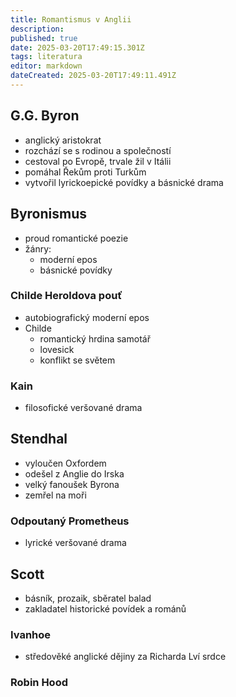 ```yaml
---
title: Romantismus v Anglii
description: 
published: true
date: 2025-03-20T17:49:15.301Z
tags: literatura
editor: markdown
dateCreated: 2025-03-20T17:49:11.491Z
---
```


## G.G. Byron
- anglický aristokrat
- rozchází se s rodinou a společností
- cestoval po Evropě, trvale žil v Itálii
- pomáhal Řekům proti Turkům
- vytvořil lyrickoepické povídky a básnické drama

## Byronismus
- proud romantické poezie
- žánry:
	- moderní epos
	- básnické povídky

### Childe Heroldova pouť
- autobiografický moderní epos
- Childe
	- romantický hrdina samotář
	- lovesick
	- konflikt se světem

### Kain
- filosofické veršované drama

## Stendhal
- vyloučen Oxfordem
- odešel z Anglie do Irska
- velký fanoušek Byrona
- zemřel na moři

### Odpoutaný Prometheus
- lyrické veršované drama

## Scott
- básník, prozaik, sběratel balad
- zakladatel historické povídek a románů

### Ivanhoe
- středověké anglické dějiny za Richarda Lví srdce

### Robin Hood